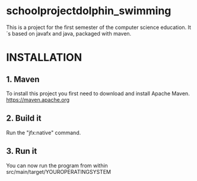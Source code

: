 # schoolprojectdolphin_swimming
This is a project for the first semester of the computer science education. It´s based on javafx and java, packaged with maven. 


# INSTALLATION

## 1. Maven
To install this project you first need to download and install Apache Maven. 
https://maven.apache.org

## 2. Build it
Run the "jfx:native" command. 


## 3. Run it
You can now run the program from within src/main/target/YOUROPERATINGSYSTEM
